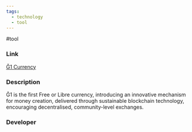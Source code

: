 ```yaml
---
tags:
  - technology
  - tool
---
```

#tool

### Link

[Ğ1 Currency](https://g1currency.org/?PagePrincipale)

### Description

Ğ1 is the first Free or Libre currency, introducing an innovative mechanism for money creation, delivered through sustainable blockchain technology, encouraging decentralised, community-level exchanges.

### Developer


